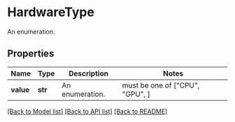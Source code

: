 # HardwareType

An enumeration.

## Properties
Name | Type | Description | Notes
------------ | ------------- | ------------- | -------------
**value** | **str** | An enumeration. |  must be one of ["CPU", "GPU", ]

[[Back to Model list]](../README.md#documentation-for-models) [[Back to API list]](../README.md#documentation-for-api-endpoints) [[Back to README]](../README.md)


